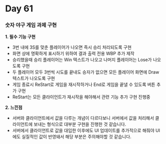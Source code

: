 # Day 61

### 숫자 야구 게임 과제 구현

**1. 필수 기능 구현**

- 3번 내에 3S를 맞춘 플레이어가 나오면 즉시 승리 처리되도록 구현
- 화면 상에 명확하게 표시하기 위하여 결과 출력 전용 WBP 추가 제작
- 승리했을때 승리 플레이어는 Win 텍스트가 나오고 나머지 플레이어는 Lose가 나오도록 구현
- 두 플레이어 모두 3번씩 시도를 끝내도 승자가 없으면 모든 플레이어 화면에 Draw 텍스트가 나오도록 구현
- 게임 종료시 ReStart로 게임을 재시작하거나 End로 게임을 끝낼 수 있도록 버튼 추가 구현
- ReStart는 모든 클라이언트가 재시작을 해야해서 관련 기능 추가 구현 진행중

**2. 느낀점**

- 서버와 클라이언트에서 값을 다루는 개념이 다르다보니 서버에서 값을 처리해서 클라이언트에 보내는 형식으로 대부분 구현을 진행한 것 같습니다.
- 서버에서 클라이언트로 값을 대입한 이후에도 UI 업데이트를 추가적으로 해줘야 UI에도 실질적인 값이 반영돼서 해당 부분은 주의해야할 것 같습니다.
